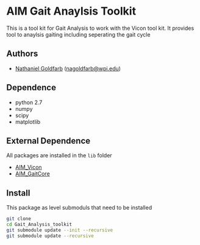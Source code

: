 
# AIM Gait Anaylsis Toolkit
This is a tool kit for Gait Analysis to work with the Vicon tool kit.
It provides tool to anaylsis gaiting including seperating the gait cycle

## Authors
- [Nathaniel Goldfarb](https://github.com/nag92) (nagoldfarb@wpi.edu)


## Dependence
* python 2.7
* numpy
* scipy
* matplotlib


## External Dependence 
All packages are installed in the `lib` folder

* [AIM_Vicon](https://github.com/WPI-AIM/AIM_Vicon)
* [AIM_GaitCore](https://github.com/WPI-AIM/AIM_GaitCore.git)




## Install
This package as level submoduls that need to be installed

````bash
git clone 
cd Gait_Analysis_toolkit
git submodule update --init --recursive
git submodule update --recursive